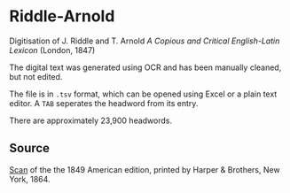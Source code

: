 # Riddle-Arnold
Digitisation of J. Riddle and T. Arnold _A Copious and Critical English-Latin Lexicon_ (London, 1847)

The digital text was generated using OCR and has been manually cleaned, but not edited.

The file is in ```.tsv``` format, which can be opened using Excel or a plain text editor. A ```TAB``` seperates the headword from its entry.

There are approximately 23,900 headwords.

## Source
[Scan](https://archive.org/details/copiouscriticale00ridduoft) of the the 1849 American edition, printed by Harper & Brothers, New York, 1864.
